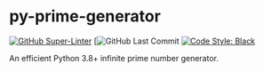 # py-prime-generator

[![GitHub Super-Linter](https://github.com/michaeltinsley/py-prime-generator/workflows/Lint%20Code%20Base/badge.svg)](https://github.com/marketplace/actions/super-linter)
[![GitHub Last Commit](https://img.shields.io/github/last-commit/michaeltinsley/py-prime-generator)
[![Code Style: Black](https://img.shields.io/badge/code%20style-black-000000.svg)](https://github.com/psf/black)

An efficient Python 3.8+ infinite prime number generator.
